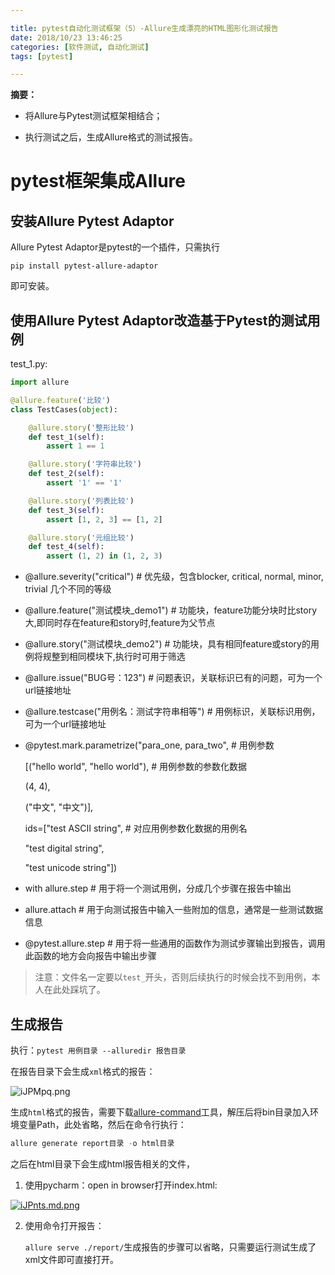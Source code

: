 ```yaml
---

title: pytest自动化测试框架（5）-Allure生成漂亮的HTML图形化测试报告
date: 2018/10/23 13:46:25
categories: [软件测试, 自动化测试]
tags: [pytest]

---
```


**摘要：**

- 将Allure与Pytest测试框架相结合； 

- 执行测试之后，生成Allure格式的测试报告。

<!-- more -->

# pytest框架集成Allure

## 安装Allure Pytest Adaptor

Allure Pytest Adaptor是pytest的一个插件，只需执行

`pip install pytest-allure-adaptor`

即可安装。

## 使用Allure Pytest Adaptor改造基于Pytest的测试用例

test_1.py:

```python
import allure

@allure.feature('比较')
class TestCases(object):

    @allure.story('整形比较')
    def test_1(self):
        assert 1 == 1

    @allure.story('字符串比较')
    def test_2(self):
        assert '1' == '1'

    @allure.story('列表比较')
    def test_3(self):
        assert [1, 2, 3] == [1, 2]

    @allure.story('元组比较')
    def test_4(self):
        assert (1, 2) in (1, 2, 3)

```
- @allure.severity("critical")               # 优先级，包含blocker, critical, normal, minor, trivial 几个不同的等级

- @allure.feature("测试模块_demo1")           # 功能块，feature功能分块时比story大,即同时存在feature和story时,feature为父节点

- @allure.story("测试模块_demo2")             # 功能块，具有相同feature或story的用例将规整到相同模块下,执行时可用于筛选

- @allure.issue("BUG号：123")                 # 问题表识，关联标识已有的问题，可为一个url链接地址

- @allure.testcase("用例名：测试字符串相等")      # 用例标识，关联标识用例，可为一个url链接地址

- @pytest.mark.parametrize("para_one, para_two",              # 用例参数

  [("hello world", "hello world"),   # 用例参数的参数化数据

  (4, 4),

  ("中文", "中文")],

  ids=["test ASCII string",          # 对应用例参数化数据的用例名

  "test digital string",

  "test unicode string"])

- with allure.step # 用于将一个测试用例，分成几个步骤在报告中输出

- allure.attach # 用于向测试报告中输入一些附加的信息，通常是一些测试数据信息

- @pytest.allure.step # 用于将一些通用的函数作为测试步骤输出到报告，调用此函数的地方会向报告中输出步骤




> 注意：文件名一定要以`test_`开头，否则后续执行的时候会找不到用例，本人在此处踩坑了。

## 生成报告

执行：`pytest 用例目录 --alluredir 报告目录`

在报告目录下会生成`xml`格式的报告：

![iJPMpq.png](http://img.qizhenjun.com/TIM截图20180929180542.png)

生成`html`格式的报告，需要下载[allure-command](https://github.com/allure-framework/allure1/releases/download/allure-core-1.5.2/allure-commandline.zip)工具，解压后将bin目录加入环境变量Path，此处省略，然后在命令行执行：

```python
allure generate report目录 -o html目录
```

之后在html目录下会生成html报告相关的文件，

1. 使用pycharm：open in browser打开index.html:

[![iJPnts.md.png](http://img.qizhenjun.com/TIM截图20180929181214.png)](https://imgchr.com/i/iJPnts)

2. 使用命令打开报告：

   `allure serve ./report/`生成报告的步骤可以省略，只需要运行测试生成了xml文件即可直接打开。

